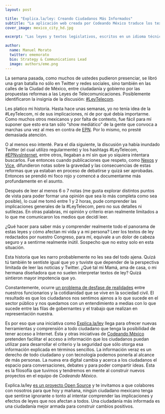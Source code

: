 ```yaml
---
layout: post

title: "Explica.la/ley: Creando Ciudadanos Más Informados"
subtitle: "La aplicación web creada por Codeando México traduce los textos legislativos a lenguaje accesible para todos."
cover_image: mexico_city_hd.jpg

excerpt: "Las leyes y textos legislativos, escritos en un idioma técnico y complicado, a veces son incomprensibles para nosotros, los ciudadanos mexicanos. Explica.la/ley nos traduce esos textos a palabras que podamos comprender y asimilar."

author:
  name: Manuel Morato
  twitter: ememorato
  bio: Strategy & Communications Lead
  image: authors/eme.png
---
```


La semana pasada, como muchos de ustedes pudieron presenciar, se libró una gran batalla no sólo en Twitter y redes sociales, sino también en las calles de la Ciudad de México, entre ciudadanía y gobierno por las propuestas reformas a las Leyes de Telecomunicaciones. Posiblemente identificaron la insignia de la discusión: [#LeyTelecom](https://twitter.com/search?q=%23leytelecom&src=typd).

Les platico mi historia. Hasta hace unas semanas, yo no tenía idea de la #LeyTelecom, ni de sus implicaciones, ni de por qué debía importarme. Como muchos otros mexicanos y por falta de contexto, fue fácil para mí suponer que esto era tan sólo “show mediático” de la gente que convoca a marchas una vez al mes en contra de [EPN](https://twitter.com/EPN). Por lo mismo, no presté demasiada atención.

O al menos eso intenté. Para el día siguiente, la discusión ya había inundado Twitter (el cual utilizo regularmente) y los hashtags  #LeyTelecom, [#EPNvsInternet](https://twitter.com/search?q=%23EPNvsInternet&src=tyah), entre otros, llegaban a mí sin que yo siquiera intentara buscarlos. Fue entonces cuando publicaciones que respeto, como [Nexos](http://www.redaccion.nexos.com.mx/?p=6176) y [Vice](http://www.vice.com/es_mx/read/la-guerra-abierta-de-enrique-pena-nieto-contra-internet), difundieron notas sobre la gravedad y las consecuencias de estas reformas que ya estaban en proceso de debatirse y quizá ser aprobadas. Entonces se prendió mi foco rojo y comencé a documentarme más profundamente en el asunto.

Después de leer al menos 6 o 7 notas (me gusta explorar distintos puntos de vista para poder formar una opinión que sea lo más completa como sea posible), lo cual me tomó entre 1 y 2 horas, pude comprender las implicaciones generales de la #LeyTelecom, pero no sus detalles ni sutilezas. En otras palabras, mi opinión y criterio eran realmente limitados a lo que me comunicaron los medios que decidí leer.

¿Qué hacer para saber más y comprender realmente todo el panorama de estas leyes y cómo afectan mi vida y a mi persona? Leer los textos de ley redactados por nuestro Congreso, para mí, equivale a un dolor de cabeza seguro y a sentirme realmente inútil. Sospecho que no estoy solo en esta situación.

Esta historia que les narro probablemente no les sea del todo ajena. Quizá tú también te sentiste igual que yo y tuviste que depender de la perspectiva limitada de leer las noticias y Twitter. ¿Qué tal mi Mamá, ama de casa, o mi hermana diseñadora que no suelen interpretar textos de ley? Quizá sintieron mayor impotencia que yo.

Constantemente, ocurre [un problema de desfase de realidades](http://codigoespagueti.com/internet/codeando-mexico-lanza-iniciativa-para-explicar-la-leytelecom/) entre nuestros funcionarios y la cotidianidad que se vive en la sociedad civil. El resultado es que los ciudadanos nos sentimos ajenos a lo que sucede en el sector público y nos quedamos con un entendimiento a medias con lo que sucede entre las filas de gobernantes y el trabajo que realizan en representación nuestra.

Es por eso que una iniciativa como [Explica.la/ley](http://explica.la) llega para ofrecer nuevas herramientas y comprensión a todo ciudadano que tenga la posibilidad de tener acceso a Internet. Ésta y otras iniciativas de [Codeando México](http://codeandomexico.org) pretenden facilitar el acceso a información que los ciudadanos puedan utilizar para desarrollar el criterio y la seguridad que sólo otorga esa información explicada en términos sencillos. La información veraz es un derecho de todo ciudadano y con tecnología podemos ponerla al alcance de más personas. La nueva era digital cambia y acerca a los ciudadanos el espacio para conversaciones, debates y para poder compartir ideas. Ésta es la filosofía que tuvimos y tendremos en mente al construir nuevos proyectos en el equipo de *Codeando México*. 

Explica.la/ley [es un proyecto Open Source](https://github.com/CodeandoMexico/cambia-la-ley) y te invitamos a que colabores con nosotros para que hoy y mañana, ningún ciudadano mexicano tenga que sentirse ignorante o tonto al intentar comprender las implicaciones y efectos de leyes que nos afectan a todos. Una ciudadanía más informada es una ciudadanía mejor armada para construir cambios positivos.

